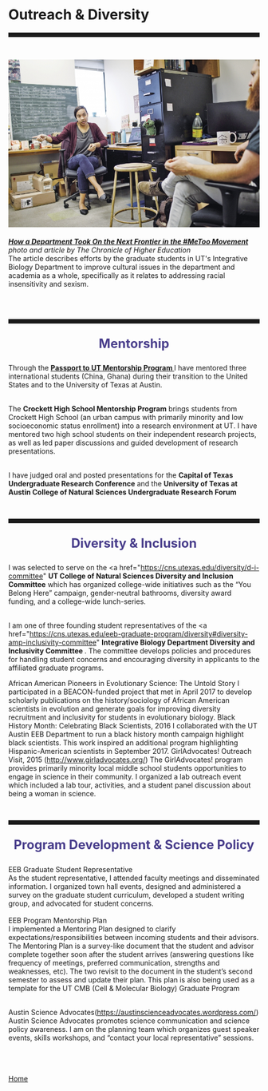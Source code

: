<body>
		
<div class="container">
<div class="blurb">
<h1>Outreach & Diversity</h1>
<hr style="height:9px;color:#84949B"><br>
	
<img src="/images/chronicle1.jpg"> <br><br>
<a href="https://www.chronicle.com/article/How-a-Department-Took-On-the/245050"><i><b> How a Department Took On the Next Frontier in the #MeToo Movement</b></i></a> <br><i>photo and article by The Chronicle of Higher Education</i><br>
The article describes efforts by the graduate students in UT's Integrative Biology Department to improve cultural issues in the department and academia as a whole, specifically as it relates to addressing racial insensitivity and sexism. <br><br>


<br><hr style="height:9px;color:#84949B">
<p style="text-align:center;font-size:180%"><b><font color="darkslateblue">Mentorship</font></b><br></p>

Through the <a href="https://world.utexas.edu/isss/programs/passport-to-ut"><b>Passport to UT Mentorship Program </b> </a>I have mentored three international students (China, Ghana) during their transition to the United States and to the University of Texas at Austin. <br><br>

The <b>Crockett High School Mentorship Program</b> brings students from Crockett High School (an urban campus with primarily minority and low socioeconomic status enrollment) into a research environment at UT. I have mentored two high school students on their independent research projects, as well as led paper discussions and guided development of research presentations. <br><br>

I have judged oral and posted presentations for the <b>Capital of Texas Undergraduate Research Conference</b> and the <b>University of Texas at Austin College of Natural Sciences Undergraduate Research Forum </b><br>



<br><hr style="height:9px;color:#84949B">
<p style="text-align:center;font-size:180%"><b><font color="darkslateblue">Diversity & Inclusion </font></b><br></p>

I was selected to serve on the <a href="https://cns.utexas.edu/diversity/d-i-committee" <b> UT College of Natural Sciences Diversity and Inclusion Committee</b> </a> which has organized college-wide initiatives such as the “You Belong Here” campaign, gender-neutral bathrooms, diversity award funding, and a college-wide lunch-series.<br><br>

I am one of three founding student representatives of the <a href="https://cns.utexas.edu/eeb-graduate-program/diversity#diversity-amp-inclusivity-committee" <b> Integrative Biology Department Diversity and Inclusivity Committee </b></a>. The committee develops policies and procedures for handling student concerns and encouraging diversity in applicants to the affiliated graduate programs. 

African American Pioneers in Evolutionary Science: The Untold Story
I participated in a BEACON-funded project that met in April 2017 to develop scholarly 
publications on the history/sociology of African American scientists in evolution and generate goals for improving diversity recruitment and inclusivity for students in evolutionary biology.
Black History Month: Celebrating Black Scientists, 2016
I collaborated with the UT Austin EEB Department to run a black history month campaign 
highlight black scientists. This work inspired an additional program highlighting Hispanic-American scientists in September 2017.
GirlAdvocates! Outreach Visit, 2015 (http://www.girladvocates.org/)
The GirlAdvocates! program provides primarily minority local middle school students 
opportunities to engage in science in their community. I organized a lab outreach event which included a lab tour, activities, and a student panel discussion about being a woman in science.



<br><hr style="height:9px;color:#84949B">
<p style="text-align:center;font-size:180%"><b><font color="darkslateblue">Program Development & Science Policy </font></b><br></p>

EEB Graduate Student Representative <br>
As the student representative, I attended faculty meetings and disseminated information. I 
organized town hall events, designed and administered a survey on the graduate student 
curriculum, developed a student writing group, and advocated for student concerns. <br><br>
EEB Program Mentorship Plan <br>
I implemented a Mentoring Plan designed to clarify expectations/responsibilities between 
incoming students and their advisors. The Mentoring Plan is a survey-like document that the
student and advisor complete together soon after the student arrives (answering questions like frequency of meetings, preferred communication, strengths and weaknesses, etc). The two revisit to the document in the student’s second semester to assess and update their plan. This plan is also being used as a template for the UT CMB (Cell & Molecular Biology) Graduate Program <br><br>

Austin Science Advocates(https://austinscienceadvocates.wordpress.com/) <br>
Austin Science Advocates promotes science communication and science policy awareness. I am on the planning team which organizes guest speaker events, skills workshops, and “contact your local representative” sessions. <br><br>



<br><br><a href="../">Home</a>
